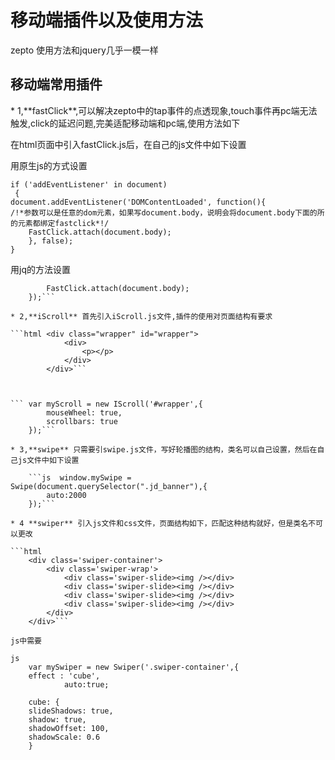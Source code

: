 <h1>移动端插件以及使用方法</h1>
zepto 使用方法和jquery几乎一模一样
<h2>移动端常用插件</h2>
* 1,**fastClick**,可以解决zepto中的tap事件的点透现象,touch事件再pc端无法触发,click的延迟问题,完美适配移动端和pc端,使用方法如下

在html页面中引入fastClick.js后，在自己的js文件中如下设置

用原生js的方式设置
    

    if ('addEventListener' in document)
     {
    document.addEventListener('DOMContentLoaded', function(){
    /!*参数可以是任意的dom元素，如果写document.body，说明会将document.body下面的所的元素都绑定fastclick*!/
    	FastClick.attach(document.body);
    	}, false);
    }
用jq的方法设置

```$(function() {
        FastClick.attach(document.body);
    });```

* 2,**iScroll** 首先引入iScroll.js文件,插件的使用对页面结构有要求

```html <div class="wrapper" id="wrapper">
			<div>
				<p></p>
			</div>
		</div>```



``` var myScroll = new IScroll('#wrapper',{
        mouseWheel: true,
        scrollbars: true
    });```

* 3,**swipe** 只需要引swipe.js文件，写好轮播图的结构，类名可以自己设置，然后在自己js文件中如下设置

	```js  window.mySwipe = Swipe(document.querySelector(".jd_banner"),{
        auto:2000
    });```

* 4 **swiper** 引入js文件和css文件，页面结构如下，匹配这种结构就好，但是类名不可以更改

```html 
	<div class='swiper-container'>
		<div class='swiper-wrap'>
			<div class='swiper-slide><img /></div>
			<div class='swiper-slide><img /></div>
			<div class='swiper-slide><img /></div>
			<div class='swiper-slide><img /></div>
		</div>
	</div>```

js中需要

js
	var mySwiper = new Swiper('.swiper-container',{
    effect : 'cube',
    		auto:true;
    	
    cube: {	
    slideShadows: true,
    shadow: true,
    shadowOffset: 100,
    shadowScale: 0.6
	}


	

